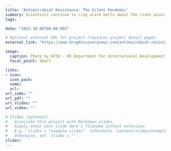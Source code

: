 ```yaml
---
title: 'Antimicrobial Resistance: The Silent Pandemic'
summary: Scientists continue to ring alarm bells about the risks associated with the continued misuse of antimicrobials and advocate for innovative treatments, improved surveillance, and greater public health education.
tags:

date: "2021-10-06T00:00:00Z"

# Optional external URL for project (replaces project detail page).
external_link: "https://www.drugdiscoverynews.com/antimicrobial-resistance-the-silent-pandemic-15271"

image:
  caption: Photo by DFID - UK Department for International Development on Wikimedia Commons
  focal_point: Smart

links:
- icon:
  icon_pack:
  name:
  url:
url_code: ""
url_pdf: ""
url_slides: ""
url_video: ""

# Slides (optional).
#   Associate this project with Markdown slides.
#   Simply enter your slide deck's filename without extension.
#   E.g. `slides = "example-slides"` references `content/slides/example-slides.md`.
#   Otherwise, set `slides = ""`.
slides:
---
```

